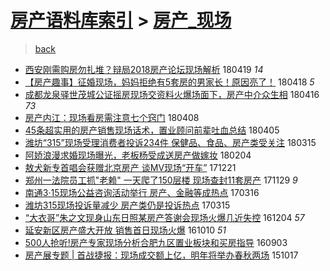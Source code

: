 [房产语料库索引](../../README.md)  > [房产_现场](房产_现场.md)
====
> [back](../README.md)

- [西安刚需购房勿扎堆？辩局2018房产论坛现场解析](http://jkwz.applinzi.com/ittc/7093735620449141771.html#%E8%A5%BF%E5%AE%89%E5%88%9A%E9%9C%80%E8%B4%AD%E6%88%BF%E5%8B%BF%E6%89%8E%E5%A0%86%EF%BC%9F%E8%BE%A9%E5%B1%802018%E6%88%BF%E4%BA%A7%E8%AE%BA%E5%9D%9B%E7%8E%B0%E5%9C%BA%E8%A7%A3%E6%9E%90) 180419 *14* 
- [【房产趣事】征婚现场，妈妈拒绝有5套房的男家长！原因亮了！](http://jkwz.applinzi.com/ittc/7093313041372546055.html#%E3%80%90%E6%88%BF%E4%BA%A7%E8%B6%A3%E4%BA%8B%E3%80%91%E5%BE%81%E5%A9%9A%E7%8E%B0%E5%9C%BA%EF%BC%8C%E5%A6%88%E5%A6%88%E6%8B%92%E7%BB%9D%E6%9C%895%E5%A5%97%E6%88%BF%E7%9A%84%E7%94%B7%E5%AE%B6%E9%95%BF%EF%BC%81%E5%8E%9F%E5%9B%A0%E4%BA%AE%E4%BA%86%EF%BC%81) 180418 *5* 
- [成都龙泉驿世茂城公证摇房现场交资料火爆场面下，房产中介众生相](http://jkwz.applinzi.com/ittc/7092682113134625799.html#%E6%88%90%E9%83%BD%E9%BE%99%E6%B3%89%E9%A9%BF%E4%B8%96%E8%8C%82%E5%9F%8E%E5%85%AC%E8%AF%81%E6%91%87%E6%88%BF%E7%8E%B0%E5%9C%BA%E4%BA%A4%E8%B5%84%E6%96%99%E7%81%AB%E7%88%86%E5%9C%BA%E9%9D%A2%E4%B8%8B%EF%BC%8C%E6%88%BF%E4%BA%A7%E4%B8%AD%E4%BB%8B%E4%BC%97%E7%94%9F%E7%9B%B8) 180416 *73* 
- [房产内江：现场看房需注意七个窍门](http://jkwz.applinzi.com/ittc/7089674924551832592.html#%E6%88%BF%E4%BA%A7%E5%86%85%E6%B1%9F%EF%BC%9A%E7%8E%B0%E5%9C%BA%E7%9C%8B%E6%88%BF%E9%9C%80%E6%B3%A8%E6%84%8F%E4%B8%83%E4%B8%AA%E7%AA%8D%E9%97%A8) 180408  
- [45条超实用的房产销售现场话术，置业顾问前辈吐血总结](http://jkwz.applinzi.com/ittc/7088428921240683537.html#45%E6%9D%A1%E8%B6%85%E5%AE%9E%E7%94%A8%E7%9A%84%E6%88%BF%E4%BA%A7%E9%94%80%E5%94%AE%E7%8E%B0%E5%9C%BA%E8%AF%9D%E6%9C%AF%EF%BC%8C%E7%BD%AE%E4%B8%9A%E9%A1%BE%E9%97%AE%E5%89%8D%E8%BE%88%E5%90%90%E8%A1%80%E6%80%BB%E7%BB%93) 180405  
- [潍坊“315”现场受理消费者投诉234件 保健品、食品、房产类受关注](http://jkwz.applinzi.com/ittc/7080754532823073808.html#%E6%BD%8D%E5%9D%8A%E2%80%9C315%E2%80%9D%E7%8E%B0%E5%9C%BA%E5%8F%97%E7%90%86%E6%B6%88%E8%B4%B9%E8%80%85%E6%8A%95%E8%AF%89234%E4%BB%B6+%E4%BF%9D%E5%81%A5%E5%93%81%E3%80%81%E9%A3%9F%E5%93%81%E3%80%81%E6%88%BF%E4%BA%A7%E7%B1%BB%E5%8F%97%E5%85%B3%E6%B3%A8) 180315  
- [阿娇浪漫求婚现场曝光，老板杨受成送房产做嫁妆](http://jkwz.applinzi.com/ittc/7066243408236905482.html#%E9%98%BF%E5%A8%87%E6%B5%AA%E6%BC%AB%E6%B1%82%E5%A9%9A%E7%8E%B0%E5%9C%BA%E6%9B%9D%E5%85%89%EF%BC%8C%E8%80%81%E6%9D%BF%E6%9D%A8%E5%8F%97%E6%88%90%E9%80%81%E6%88%BF%E4%BA%A7%E5%81%9A%E5%AB%81%E5%A6%86) 180204  
- [敖犬新专首唱会获赠北京房产 谈MV现场“开车”](http://jkwz.applinzi.com/ittc/7049470450210440209.html#%E6%95%96%E7%8A%AC%E6%96%B0%E4%B8%93%E9%A6%96%E5%94%B1%E4%BC%9A%E8%8E%B7%E8%B5%A0%E5%8C%97%E4%BA%AC%E6%88%BF%E4%BA%A7+%E8%B0%88MV%E7%8E%B0%E5%9C%BA%E2%80%9C%E5%BC%80%E8%BD%A6%E2%80%9D) 171221  
- [郑州一法院员工抓&quot;老赖&quot; 一天爬了150层楼 现场查封11套房产](http://jkwz.applinzi.com/ittc/7041475082558374929.html#%E9%83%91%E5%B7%9E%E4%B8%80%E6%B3%95%E9%99%A2%E5%91%98%E5%B7%A5%E6%8A%93%26quot%3B%E8%80%81%E8%B5%96%26quot%3B+%E4%B8%80%E5%A4%A9%E7%88%AC%E4%BA%86150%E5%B1%82%E6%A5%BC+%E7%8E%B0%E5%9C%BA%E6%9F%A5%E5%B0%8111%E5%A5%97%E6%88%BF%E4%BA%A7) 171129 *9* 
- [南通3·15现场公益咨询活动举行 房产、金融等成热点](http://jkwz.applinzi.com/ittc/6945569433174148100.html#%E5%8D%97%E9%80%9A3%C2%B715%E7%8E%B0%E5%9C%BA%E5%85%AC%E7%9B%8A%E5%92%A8%E8%AF%A2%E6%B4%BB%E5%8A%A8%E4%B8%BE%E8%A1%8C+%E6%88%BF%E4%BA%A7%E3%80%81%E9%87%91%E8%9E%8D%E7%AD%89%E6%88%90%E7%83%AD%E7%82%B9) 170316  
- [潍坊315现场投诉量减少 房产类仍是投诉热点](http://jkwz.applinzi.com/ittc/6945287168917521413.html#%E6%BD%8D%E5%9D%8A315%E7%8E%B0%E5%9C%BA%E6%8A%95%E8%AF%89%E9%87%8F%E5%87%8F%E5%B0%91+%E6%88%BF%E4%BA%A7%E7%B1%BB%E4%BB%8D%E6%98%AF%E6%8A%95%E8%AF%89%E7%83%AD%E7%82%B9) 170315  
- [“大衣哥”朱之文现身山东日照某房产答谢会现场火爆几近失控](http://jkwz.applinzi.com/ittc/6907793599311119365.html#%E2%80%9C%E5%A4%A7%E8%A1%A3%E5%93%A5%E2%80%9D%E6%9C%B1%E4%B9%8B%E6%96%87%E7%8E%B0%E8%BA%AB%E5%B1%B1%E4%B8%9C%E6%97%A5%E7%85%A7%E6%9F%90%E6%88%BF%E4%BA%A7%E7%AD%94%E8%B0%A2%E4%BC%9A%E7%8E%B0%E5%9C%BA%E7%81%AB%E7%88%86%E5%87%A0%E8%BF%91%E5%A4%B1%E6%8E%A7) 161204 *57* 
- [延安新区房产盛大开放 销售首日现场火爆](http://jkwz.applinzi.com/ittc/6887095248009823236.html#%E5%BB%B6%E5%AE%89%E6%96%B0%E5%8C%BA%E6%88%BF%E4%BA%A7%E7%9B%9B%E5%A4%A7%E5%BC%80%E6%94%BE+%E9%94%80%E5%94%AE%E9%A6%96%E6%97%A5%E7%8E%B0%E5%9C%BA%E7%81%AB%E7%88%86) 161010 *51* 
- [500人抢听!房产专家现场分析合肥九区置业板块和买房指导](http://jkwz.applinzi.com/ittc/6873765496721245189.html#500%E4%BA%BA%E6%8A%A2%E5%90%AC%21%E6%88%BF%E4%BA%A7%E4%B8%93%E5%AE%B6%E7%8E%B0%E5%9C%BA%E5%88%86%E6%9E%90%E5%90%88%E8%82%A5%E4%B9%9D%E5%8C%BA%E7%BD%AE%E4%B8%9A%E6%9D%BF%E5%9D%97%E5%92%8C%E4%B9%B0%E6%88%BF%E6%8C%87%E5%AF%BC) 160903  
- [房产展专题 | 首战捷报：现场成交额上亿，明年将举办春秋两场](http://jkwz.applinzi.com/ittc/6753991259171439621.html#%E6%88%BF%E4%BA%A7%E5%B1%95%E4%B8%93%E9%A2%98+%7C+%E9%A6%96%E6%88%98%E6%8D%B7%E6%8A%A5%EF%BC%9A%E7%8E%B0%E5%9C%BA%E6%88%90%E4%BA%A4%E9%A2%9D%E4%B8%8A%E4%BA%BF%EF%BC%8C%E6%98%8E%E5%B9%B4%E5%B0%86%E4%B8%BE%E5%8A%9E%E6%98%A5%E7%A7%8B%E4%B8%A4%E5%9C%BA) 151017  
